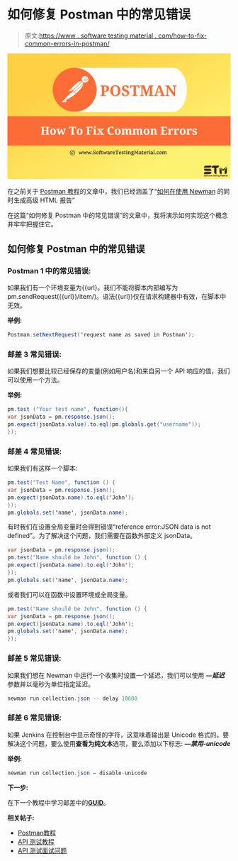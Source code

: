 # 如何修复 Postman 中的常见错误

> 原文:[https://www . software testing material . com/how-to-fix-common-errors-in-postman/](https://www.softwaretestingmaterial.com/how-to-fix-common-errors-in-postman/)

![How To Fix Common Errors In Postman](img/39b09bc0c51ba35c478c99919f3a0844.png)

在之前关于 [Postman 教程](https://www.softwaretestingmaterial.com/postman-tutorial/)的文章中，我们已经涵盖了“[如何在使用 Newman](https://www.softwaretestingmaterial.com/generate-advanced-html-reports-while-using-newman/) 的同时生成高级 HTML 报告”

在这篇“如何修复 Postman 中的常见错误”的文章中，我将演示如何实现这个概念并牢牢把握住它。

## **如何修复 Postman 中的常见错误**

### **Postman 1 中的常见错误:**

如果我们有一个环境变量为{{url}。我们不能将脚本内部编写为 pm.sendRequest({{url}}/item/)。语法{{url}}仅在请求构建器中有效，在脚本中无效。

**举例:**

```java
Postman.setNextRequest('request name as saved in Postman');
```

### **邮差 3 常见错误:**

如果我们想要比较已经保存的变量(例如用户名)和来自另一个 API 响应的值，我们可以使用一个方法。

**举例:**

```java
pm.test ("Your test name", function(){
var jsonData = pm.response.json();
pm.expect(jsonData.value).to.eql(pm.globals.get("username"));
});
```

### **邮差 4 常见错误:**

如果我们有这样一个脚本:

```java
pm.test("Test Name", function () { 
var jsonData = pm.response.json();
pm.expect(jsonData.name).to.eql('John'); 
}); 
pm.globals.set('name', jsonData.name);
```

有时我们在设置全局变量时会得到错误“reference error:JSON data is not defined”。为了解决这个问题，我们需要在函数外部定义 jsonData。

```java
var jsonData = pm.response.json(); 
pm.test("Name should be John", function () { 
pm.expect(jsonData.name).to.eql('John'); 
}); 
pm.globals.set('name', jsonData.name);
```

或者我们可以在函数中设置环境或全局变量。

```java
pm.test("Name should be John", function () { 
var jsonData = pm.response.json(); 
pm.expect(jsonData.name).to.eql('John'); 
pm.globals.set('name', jsonData.name); 
});
```

### **邮差 5 常见错误:**

如果我们想在 Newman 中运行一个收集时设置一个延迟，我们可以使用 ***—延迟*** 参数并以毫秒为单位指定延迟。

```java
newman run collection.json -- delay 10000  
```

### **邮差 6 常见错误:**

如果 Jenkins 在控制台中显示奇怪的字符，这意味着输出是 Unicode 格式的。要解决这个问题，要么使用**查看为纯文本**选项，要么添加以下标志: ***—禁用-unicode***

**举例:**

```java
newman run collection.json – disable-unicode
```

**下一步:**

在下一个教程中学习邮差中的[**GUID**](https://www.softwaretestingmaterial.com/guid-in-postman/)。

**相关帖子:**

*   [Postman教程](https://www.softwaretestingmaterial.com/postman-tutorial/)
*   [API 测试教程](https://www.softwaretestingmaterial.com/api-testing/)
*   [API 测试面试问题](https://www.softwaretestingmaterial.com/api-testing-interview-questions/)